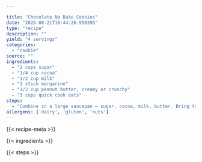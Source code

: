 ```yaml
---

title: "Chocolate No Bake Cookies"
date: "2025-08-21T10:44:26.950395"
type: "recipe"
description: ""
yield: "4 servings"
categories:
  - "cookie"
source: ""
ingredients:
  - "2 cups sugar"
  - "1/4 cup cocoa"
  - "1/2 cup milk"
  - "1 stick margarine"
  - "1/2 cup peanut butter, creamy or crunchy"
  - "3 cups quick cook oats"
steps:
  - "Combine in a large saucepan – sugar, cocoa, milk, butter. Bring to a boil and boil for 1 minute. Stir in peanut butter and oats. Drop by spoonfuls onto waxed paper. Let set. Store in airtight container."
allergens: ['dairy', 'gluten', 'nuts']
---
```


{{< recipe-meta >}}

{{< ingredients >}}

{{< steps >}}
